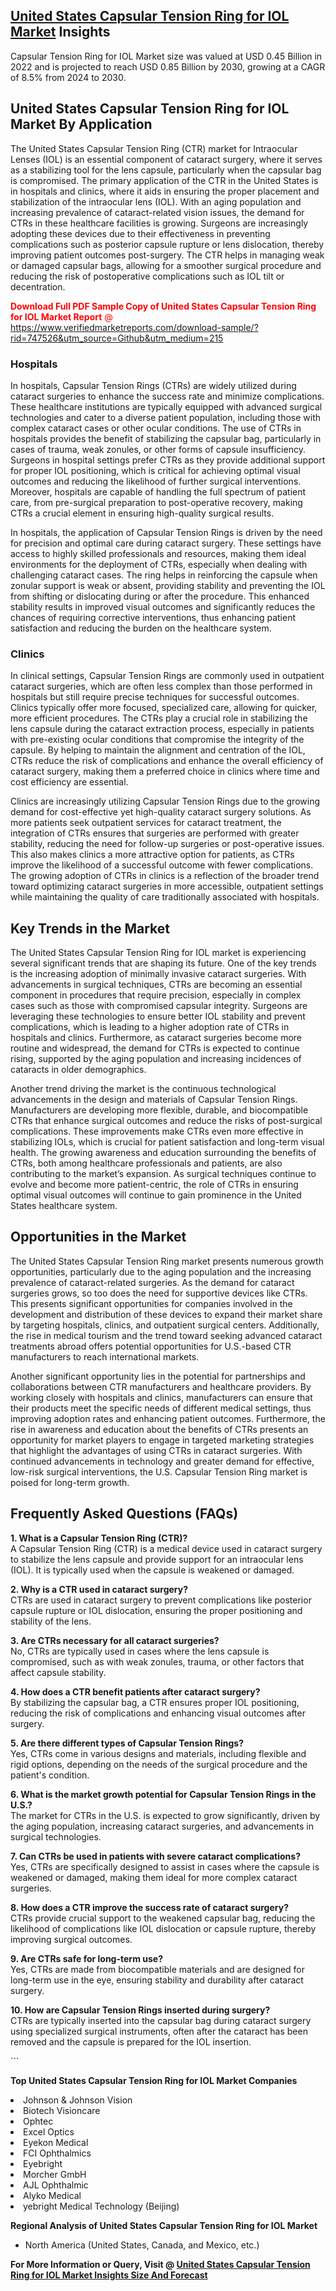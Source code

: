 <h2><a href="https://www.verifiedmarketreports.com/download-sample/?rid=747526&amp;utm_source=Github&amp;utm_medium=215" target="_blank">United States Capsular Tension Ring for IOL Market</a> Insights</h2><p>Capsular Tension Ring for IOL Market size was valued at USD 0.45 Billion in 2022 and is projected to reach USD 0.85 Billion by 2030, growing at a CAGR of 8.5% from 2024 to 2030.</p><p><h2>United States Capsular Tension Ring for IOL Market By Application</h2><p>The United States Capsular Tension Ring (CTR) market for Intraocular Lenses (IOL) is an essential component of cataract surgery, where it serves as a stabilizing tool for the lens capsule, particularly when the capsular bag is compromised. The primary application of the CTR in the United States is in hospitals and clinics, where it aids in ensuring the proper placement and stabilization of the intraocular lens (IOL). With an aging population and increasing prevalence of cataract-related vision issues, the demand for CTRs in these healthcare facilities is growing. Surgeons are increasingly adopting these devices due to their effectiveness in preventing complications such as posterior capsule rupture or lens dislocation, thereby improving patient outcomes post-surgery. The CTR helps in managing weak or damaged capsular bags, allowing for a smoother surgical procedure and reducing the risk of postoperative complications such as IOL tilt or decentration.<p><span class=""><span style="color: #ff0000;"><strong>Download Full PDF Sample Copy of United States Capsular Tension Ring for IOL Market Report</strong> @ </span><a href="https://www.verifiedmarketreports.com/download-sample/?rid=747526&amp;utm_source=Github&amp;utm_medium=215" target="_blank">https://www.verifiedmarketreports.com/download-sample/?rid=747526&amp;utm_source=Github&amp;utm_medium=215</a></span></p></p><h3>Hospitals</h3><p>In hospitals, Capsular Tension Rings (CTRs) are widely utilized during cataract surgeries to enhance the success rate and minimize complications. These healthcare institutions are typically equipped with advanced surgical technologies and cater to a diverse patient population, including those with complex cataract cases or other ocular conditions. The use of CTRs in hospitals provides the benefit of stabilizing the capsular bag, particularly in cases of trauma, weak zonules, or other forms of capsule insufficiency. Surgeons in hospital settings prefer CTRs as they provide additional support for proper IOL positioning, which is critical for achieving optimal visual outcomes and reducing the likelihood of further surgical interventions. Moreover, hospitals are capable of handling the full spectrum of patient care, from pre-surgical preparation to post-operative recovery, making CTRs a crucial element in ensuring high-quality surgical results.<p>In hospitals, the application of Capsular Tension Rings is driven by the need for precision and optimal care during cataract surgery. These settings have access to highly skilled professionals and resources, making them ideal environments for the deployment of CTRs, especially when dealing with challenging cataract cases. The ring helps in reinforcing the capsule when zonular support is weak or absent, providing stability and preventing the IOL from shifting or dislocating during or after the procedure. This enhanced stability results in improved visual outcomes and significantly reduces the chances of requiring corrective interventions, thus enhancing patient satisfaction and reducing the burden on the healthcare system.</p><h3>Clinics</h3><p>In clinical settings, Capsular Tension Rings are commonly used in outpatient cataract surgeries, which are often less complex than those performed in hospitals but still require precise techniques for successful outcomes. Clinics typically offer more focused, specialized care, allowing for quicker, more efficient procedures. The CTRs play a crucial role in stabilizing the lens capsule during the cataract extraction process, especially in patients with pre-existing ocular conditions that compromise the integrity of the capsule. By helping to maintain the alignment and centration of the IOL, CTRs reduce the risk of complications and enhance the overall efficiency of cataract surgery, making them a preferred choice in clinics where time and cost efficiency are essential.<p>Clinics are increasingly utilizing Capsular Tension Rings due to the growing demand for cost-effective yet high-quality cataract surgery solutions. As more patients seek outpatient services for cataract treatment, the integration of CTRs ensures that surgeries are performed with greater stability, reducing the need for follow-up surgeries or post-operative issues. This also makes clinics a more attractive option for patients, as CTRs improve the likelihood of a successful outcome with fewer complications. The growing adoption of CTRs in clinics is a reflection of the broader trend toward optimizing cataract surgeries in more accessible, outpatient settings while maintaining the quality of care traditionally associated with hospitals.</p><h2>Key Trends in the Market</h2><p>The United States Capsular Tension Ring for IOL market is experiencing several significant trends that are shaping its future. One of the key trends is the increasing adoption of minimally invasive cataract surgeries. With advancements in surgical techniques, CTRs are becoming an essential component in procedures that require precision, especially in complex cases such as those with compromised capsular integrity. Surgeons are leveraging these technologies to ensure better IOL stability and prevent complications, which is leading to a higher adoption rate of CTRs in hospitals and clinics. Furthermore, as cataract surgeries become more routine and widespread, the demand for CTRs is expected to continue rising, supported by the aging population and increasing incidences of cataracts in older demographics.<p>Another trend driving the market is the continuous technological advancements in the design and materials of Capsular Tension Rings. Manufacturers are developing more flexible, durable, and biocompatible CTRs that enhance surgical outcomes and reduce the risks of post-surgical complications. These improvements make CTRs even more effective in stabilizing IOLs, which is crucial for patient satisfaction and long-term visual health. The growing awareness and education surrounding the benefits of CTRs, both among healthcare professionals and patients, are also contributing to the market’s expansion. As surgical techniques continue to evolve and become more patient-centric, the role of CTRs in ensuring optimal visual outcomes will continue to gain prominence in the United States healthcare system.</p><h2>Opportunities in the Market</h2><p>The United States Capsular Tension Ring market presents numerous growth opportunities, particularly due to the aging population and the increasing prevalence of cataract-related surgeries. As the demand for cataract surgeries grows, so too does the need for supportive devices like CTRs. This presents significant opportunities for companies involved in the development and distribution of these devices to expand their market share by targeting hospitals, clinics, and outpatient surgical centers. Additionally, the rise in medical tourism and the trend toward seeking advanced cataract treatments abroad offers potential opportunities for U.S.-based CTR manufacturers to reach international markets.<p>Another significant opportunity lies in the potential for partnerships and collaborations between CTR manufacturers and healthcare providers. By working closely with hospitals and clinics, manufacturers can ensure that their products meet the specific needs of different medical settings, thus improving adoption rates and enhancing patient outcomes. Furthermore, the rise in awareness and education about the benefits of CTRs presents an opportunity for market players to engage in targeted marketing strategies that highlight the advantages of using CTRs in cataract surgeries. With continued advancements in technology and greater demand for effective, low-risk surgical interventions, the U.S. Capsular Tension Ring market is poised for long-term growth.</p><h2>Frequently Asked Questions (FAQs)</h2><p><strong>1. What is a Capsular Tension Ring (CTR)?</strong><br>A Capsular Tension Ring (CTR) is a medical device used in cataract surgery to stabilize the lens capsule and provide support for an intraocular lens (IOL). It is typically used when the capsule is weakened or damaged.</p><p><strong>2. Why is a CTR used in cataract surgery?</strong><br>CTRs are used in cataract surgery to prevent complications like posterior capsule rupture or IOL dislocation, ensuring the proper positioning and stability of the lens.</p><p><strong>3. Are CTRs necessary for all cataract surgeries?</strong><br>No, CTRs are typically used in cases where the lens capsule is compromised, such as with weak zonules, trauma, or other factors that affect capsule stability.</p><p><strong>4. How does a CTR benefit patients after cataract surgery?</strong><br>By stabilizing the capsular bag, a CTR ensures proper IOL positioning, reducing the risk of complications and enhancing visual outcomes after surgery.</p><p><strong>5. Are there different types of Capsular Tension Rings?</strong><br>Yes, CTRs come in various designs and materials, including flexible and rigid options, depending on the needs of the surgical procedure and the patient's condition.</p><p><strong>6. What is the market growth potential for Capsular Tension Rings in the U.S.?</strong><br>The market for CTRs in the U.S. is expected to grow significantly, driven by the aging population, increasing cataract surgeries, and advancements in surgical technologies.</p><p><strong>7. Can CTRs be used in patients with severe cataract complications?</strong><br>Yes, CTRs are specifically designed to assist in cases where the capsule is weakened or damaged, making them ideal for more complex cataract surgeries.</p><p><strong>8. How does a CTR improve the success rate of cataract surgery?</strong><br>CTRs provide crucial support to the weakened capsular bag, reducing the likelihood of complications like IOL dislocation or capsule rupture, thereby improving surgical outcomes.</p><p><strong>9. Are CTRs safe for long-term use?</strong><br>Yes, CTRs are made from biocompatible materials and are designed for long-term use in the eye, ensuring stability and durability after cataract surgery.</p><p><strong>10. How are Capsular Tension Rings inserted during surgery?</strong><br>CTRs are typically inserted into the capsular bag during cataract surgery using specialized surgical instruments, often after the cataract has been removed and the capsule is prepared for the IOL insertion.</p>```</p><p><strong>Top United States Capsular Tension Ring for IOL Market Companies</strong></p><div data-test-id=""><p><li>Johnson & Johnson Vision</li><li> Biotech Visioncare</li><li> Ophtec</li><li> Excel Optics</li><li> Eyekon Medical</li><li> FCI Ophthalmics</li><li> Eyebright</li><li> Morcher GmbH</li><li> AJL Ophthalmic</li><li> Alyko Medical</li><li> yebright Medical Technology (Beijing)</li></p><div><strong>Regional Analysis of&nbsp;United States Capsular Tension Ring for IOL Market</strong></div><ul><li dir="ltr"><p dir="ltr">North America&nbsp;(United States, Canada, and Mexico, etc.)</p></li></ul><p><strong>For More Information or Query, Visit @&nbsp;</strong><strong><a href="https://www.verifiedmarketreports.com/product/capsular-tension-ring-for-iol-market/?utm_source=Github&amp;utm_medium=215" target="_blank">United States Capsular Tension Ring for IOL Market Insights Size And Forecast</a></strong></p></div>
